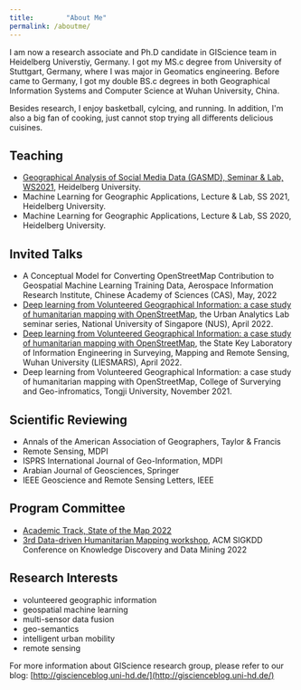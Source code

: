 ```yaml
---
title:        "About Me"
permalink: /aboutme/
---
```


I am now a research associate and Ph.D candidate in GIScience team in Heidelberg Universtiy, Germany. I got my MS.c degree from University of Stuttgart, Germany, where I was major in Geomatics engineering. Before came to Germany, I got my double BS.c degrees in both Geographical Information Systems and Computer Science at Wuhan University, China. 

Besides research, I enjoy basketball, cylcing, and running. In addition, I'm also a big fan of cooking, just cannot stop trying all differents delicious cuisines.

<h2>Teaching</h2>

* [Geographical Analysis of Social Media Data (GASMD), Seminar & Lab, WS2021](https://lsf.uni-heidelberg.de/qisserver/rds?state=verpublish&status=init&vmfile=no&publishid=350079&moduleCall=webInfo&publishConfFile=webInfo&publishSubDir=veranstaltung), Heidelberg University.
* Machine Learning for Geographic Applications, Lecture & Lab, SS 2021, Heidelberg University.
* Machine Learning for Geographic Applications, Lecture & Lab, SS 2020, Heidelberg University.

<h2>Invited Talks</h2>

* A Conceptual Model for Converting OpenStreetMap Contribution to Geospatial Machine Learning Training Data, Aerospace Information Research Institute, Chinese Academy of Sciences (CAS), May, 2022
* [Deep learning from Volunteered Geographical Information: a case study of humanitarian mapping with OpenStreetMap](https://ual.sg/seminars/), the Urban Analytics Lab seminar series, National University of Singapore (NUS), April 2022.
* [Deep learning from Volunteered Geographical Information: a case study of humanitarian mapping with OpenStreetMap](https://mp.weixin.qq.com/s/G2GRet3trCF75zh4aHIjGw), the State Key Laboratory of Information Engineering in Surveying, Mapping and Remote Sensing, Wuhan University (LIESMARS), April 2022.
* Deep learning from Volunteered Geographical Information: a case study of humanitarian mapping with OpenStreetMap, College of Surverying and Geo-infromatics, Tongji University, November 2021.


<h2>Scientific Reviewing</h2>

* Annals of the American Association of Geographers, Taylor & Francis
* Remote Sensing, MDPI
* ISPRS International Journal of Geo-Information, MDPI
* Arabian Journal of Geosciences, Springer
* IEEE Geoscience and Remote Sensing Letters, IEEE

<h2>Program Committee</h2>

* [Academic Track, State of the Map 2022](https://2022.stateofthemap.org/calls/academic/) 
* [3rd Data-driven Humanitarian Mapping workshop](https://kdd-humanitarian-mapping.herokuapp.com/#org), ACM SIGKDD Conference on Knowledge Discovery and Data Mining 2022

<h2>Research Interests</h2>

* volunteered geographic information
* geospatial machine learning
* multi-sensor data fusion
* geo-semantics
* intelligent urban mobility
* remote sensing

For more information about GIScience research group, please refer to our blog: [http://giscienceblog.uni-hd.de/](http://giscienceblog.uni-hd.de/)
